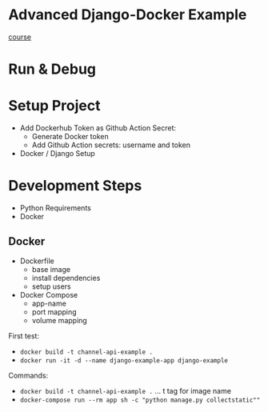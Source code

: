 # Advanced Django-Docker Example

[course](https://www.udemy.com/course/django-python-advanced/learn/lecture/32238716#announcements)


# Run & Debug

# Setup Project

- Add Dockerhub Token as Github Action Secret:
    - Generate Docker token
    - Add Github Action secrets: username and token
- Docker / Django Setup

# Development Steps

- Python Requirements
- Docker

## Docker

- Dockerfile
    - base image
    - install dependencies
    - setup users
- Docker Compose
  - app-name
  - port mapping
  - volume mapping

First test:
- `docker build -t channel-api-example .`
- `docker run -it -d --name django-example-app django-example`

Commands: 
- `docker build -t channel-api-example .`  ... t tag for image name
- `docker-compose run --rm app sh -c "python manage.py collectstatic""`
